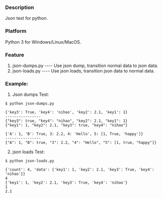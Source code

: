 ### Description
Json test for python.

### Platform
Python 3 for Windows/Linux/MacOS.

### Feature
1. json-dumps.py    ---- Use json dump, transition normal data to json data.
2. json-loads.py    ---- Use json loads, transition json data to normal data.

### Example:
1. Json dumps Test:
```console
$ python json-dumps.py

{'key3': True, 'key4': 'nihao', 'key2': 2.1, 'key1': 1}
----------------
{"key3": true, "key4": "nihao", "key2": 2.1, "key1": 1}
{"key1": 1, "key2": 2.1, "key3": true, "key4": "nihao"}

{'A': 1, 'B': True, 3: 2.2, 4: 'Hello', 5: [1, True, 'happy']}
----------------
{"A": 1, "B": true, "3": 2.2, "4": "Hello", "5": [1, true, "happy"]}
```

2. json loads Test:
```console
$ python json-loads.py

{'count': 4, 'data': {'key1': 1, 'key2': 2.1, 'key3': True, 'key4': 'nihao'}}
4
{'key1': 1, 'key2': 2.1, 'key3': True, 'key4': 'nihao'}
1
2.1
```

